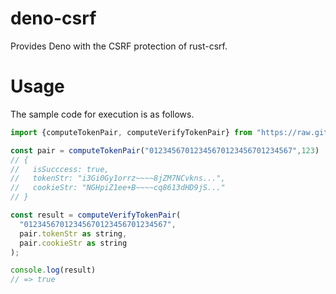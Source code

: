 # deno-csrf

Provides Deno with the CSRF protection of rust-csrf.

# Usage

The sample code for execution is as follows.

```js
import {computeTokenPair, computeVerifyTokenPair} from "https://raw.githubusercontent.com/Octo8080/deno-csrf/main/mod.ts"

const pair = computeTokenPair("01234567012345670123456701234567",123)
// {
//   isSucccess: true,
//   tokenStr: "i3Gi0Gy1orrz~~~~8jZM7NCvkns...",
//   cookieStr: "NGHpiZ1ee+B~~~~cq8613dHD9jS..."
// }

const result = computeVerifyTokenPair(
  "01234567012345670123456701234567",
  pair.tokenStr as string,
  pair.cookieStr as string
);

console.log(result)
// => true

```
